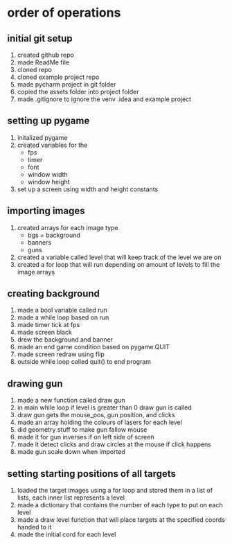 # order of operations
## initial git setup
1. created github repo
2. made ReadMe file
3. cloned repo
4. cloned example project repo
5. made pycharm project in git folder
6. copied the assets folder into project folder
7. made .gitignore to ignore the venv .idea and example project

## setting up pygame
1. initalized pygame
2. created variables for the
    - fps
    - timer
    - font
    - window width
    - window height
3. set up a screen using width and height constants

## importing images
1. created arrays for each image type
    - bgs = background
    - banners
    - guns
2. created a variable called level that will keep track of the level we are on
3. created a for loop that will run depending on amount of levels to fill the image arrays

## creating background
1. made a bool variable called run
2. made a while loop based on run
3. made timer tick at fps
4. made screen black
5. drew the background and banner
6. made an end game condition based on pygame.QUIT
7. made screen redraw using flip
8. outside while loop called quit() to end program

## drawing gun
1. made a new function called draw gun
2. in main while loop if level is greater than 0 draw gun is called
3. draw gun gets the mouse_pos, gun position, and clicks
4. made an array holding the colours of lasers for each level
5. did geometry stuff to make gun fallow mouse
6. made it for gun inverses if on left side of screen
7. made it detect clicks and draw circles at the mouse if click happens
8. made gun scale down when imported

## setting starting positions of all targets
1. loaded the target images using a for loop and stored them in a list of lists, each inner list represents a level
2. made a dictionary that contains the number of each type to put on each level
3. made a draw level function that will place targets at the specified coords handed to it
4. made the initial cord for each level